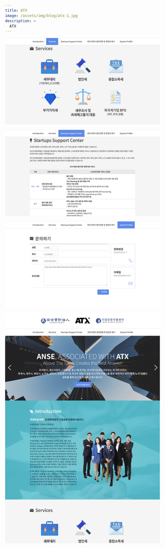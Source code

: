 ```yaml
---
title: ATX
image: /assets/img/blog/atx-1.jpg
description: >
  ATX
---
```


![](/assets/img/blog/atx-2.jpg)

![](/assets/img/blog/atx-3.jpg)

![](/assets/img/blog/atx-4.jpg)

![](/assets/img/blog/atx-5.jpg)